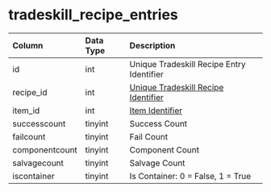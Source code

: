 # tradeskill_recipe_entries

| Column | Data Type | Description |
| :--- | :--- | :--- |
| id | int | Unique Tradeskill Recipe Entry Identifier |
| recipe_id | int | [Unique Tradeskill Recipe Identifier](tradeskill_recipe.md) |
| item_id | int | [Item Identifier](../../../schema/categories/items/items.md) |
| successcount | tinyint | Success Count |
| failcount | tinyint | Fail Count |
| componentcount | tinyint | Component Count |
| salvagecount | tinyint | Salvage Count |
| iscontainer | tinyint | Is Container: 0 = False, 1 = True |

